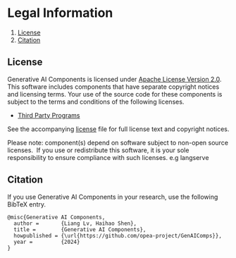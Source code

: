 # Legal Information

1. [License](#license)
2. [Citation](#citation)

## License

Generative AI Components is licensed under [Apache License Version 2.0](http://www.apache.org/licenses/LICENSE-2.0).
This software includes components that have separate copyright notices and licensing terms.
Your use of the source code for these components is subject to the terms and conditions of the following licenses.

- [Third Party Programs](third-party-programs.txt)

See the accompanying [license](LICENSE) file for full license text and copyright notices.

Please note: component(s) depend on software subject to non-open source licenses.  If you use or redistribute this software, it is your sole responsibility to ensure compliance with such licenses.
e.g langserve

## Citation

If you use Generative AI Components in your research, use the following BibTeX entry.

```
@misc{Generative AI Components,
  author =       {Liang Lv, Haihao Shen},
  title =        {Generative AI Components},
  howpublished = {\url{https://github.com/opea-project/GenAIComps}},
  year =         {2024}
}
```
